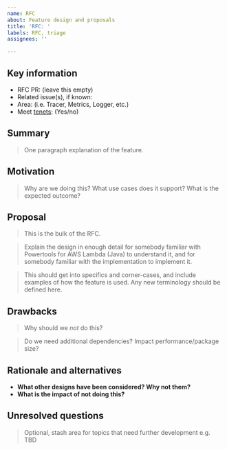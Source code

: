 ```yaml
---
name: RFC
about: Feature design and proposals
title: 'RFC: '
labels: RFC, triage
assignees: ''

---
```


## Key information

* RFC PR: (leave this empty)
* Related issue(s), if known:
* Area: (i.e. Tracer, Metrics, Logger, etc.)
* Meet [tenets](https://awslabs.github.io/aws-lambda-powertools-java/#tenets): (Yes/no)

## Summary
[summary]: #summary

> One paragraph explanation of the feature.

## Motivation
[motivation]: #motivation

> Why are we doing this? What use cases does it support? What is the expected outcome?

## Proposal
[proposal]: #proposal

> This is the bulk of the RFC.

> Explain the design in enough detail for somebody familiar with Powertools for AWS Lambda (Java) to understand it, and for somebody familiar with the implementation to implement it.

> This should get into specifics and corner-cases, and include examples of how the feature is used. Any new terminology should be defined here.

## Drawbacks
[drawbacks]: #drawbacks

> Why should we *not* do this?

> Do we need additional dependencies? Impact performance/package size?

## Rationale and alternatives
[rationale-and-alternatives]: #rationale-and-alternatives

* **What other designs have been considered? Why not them?**
* **What is the impact of not doing this?**

## Unresolved questions
[unresolved-questions]: #unresolved-questions

> Optional, stash area for topics that need further development e.g. TBD
